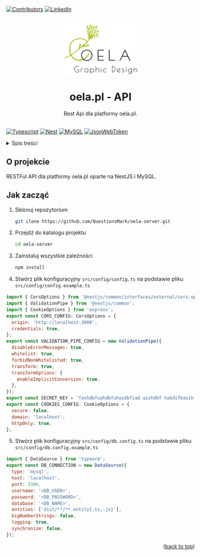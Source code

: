 <div id="top"></div>

[![Contributors][contributors-shield]][contributors-url]
[![LinkedIn][linkedin-shield]][linkedin-url]

<br />
<div align="center">
  <a href="https://oela.pl">
    <img src="./readme/logo.png" alt="oela.pl logo" width="200" height="136">
  </a>

<h1 align="center">oela.pl - API</h1>
  <p align="center">
    Rest Api dla platformy oela.pl.
    <br />
    <br />
  </p>
</div>

[![Typescript][typescript]][typescript-url]
[![Nest][nest]][nest-url]
[![MySQL][mysql]][mysql-url]
[![JsonWebToken][jsonwebtoken]][jsonwebtoken-url]

<details>
  <summary>Spis treści</summary>
  <ol>
    <li>
      <a href="#o-projekcie">O projekcie</a>
    </li>
    <li>
      <a href="#jak-zacząć">Jak zacząć</a>
    </li>
  </ol>
</details>

## O projekcie

RESTFul API dla platformy oela.pl oparte na NestJS i MySQL.

## Jak zacząć

1. Sklonuj repozytorium
   ```sh
   git clone https://github.com/QuestionsMark/oela-server.git
   ```
2. Przejdź do katalogu projektu
   ```sh
   cd oela-server
   ```
3. Zainstaluj wszystkie zależności
   ```sh
   npm install
   ```
4. Stwórz plik konfiguracyjny `src/config/config.ts` na podstawie pliku `src/config/config.example.ts`

```js
import { CorsOptions } from '@nestjs/common/interfaces/external/cors-options.interface';
import { ValidationPipe } from '@nestjs/common';
import { CookieOptions } from 'express';
export const CORS_CONFIG: CorsOptions = {
  origin: 'http://localhost:3000',
  credentials: true,
};
export const VALIDATION_PIPE_CONFIG = new ValidationPipe({
  disableErrorMessages: true,
  whitelist: true,
  forbidNonWhitelisted: true,
  transform: true,
  transformOptions: {
    enableImplicitConversion: true,
  },
});
export const SECRET_KEY = `fashdbfuahdbfuhasdbfiad aishdbf habdifbasih dbfiahsdfisjn iajdf`; // losowy ciąg znaków
export const COOKIES_CONFIG: CookieOptions = {
  secure: false,
  domain: 'localhost',
  httpOnly: true,
};
```

5. Stwórz plik konfiguracyjny `src/config/db.config.ts` na podstawie pliku `src/config/db.config.example.ts`

```js
import { DataSource } from 'typeorm';
export const DB_CONNECTION = new DataSource({
  type: 'mysql',
  host: 'localhost',
  port: 3306,
  username: '<DB_USER>',
  password: '<DB_PASSWORD>',
  database: '<DB_NAME>',
  entities: ['dist/**/**.entity{.ts,.js}'],
  bigNumberStrings: false,
  logging: true,
  synchronize: false,
});
```

<p align="right">(<a href="#top">back to top</a>)</p>

[contributors-shield]: https://img.shields.io/github/contributors/QuestionsMark/oela-server.svg?style=for-the-badge
[contributors-url]: https://github.com/QuestionsMark/oela-server/graphs/contributors
[linkedin-shield]: https://img.shields.io/badge/-LinkedIn-black.svg?style=for-the-badge&logo=linkedin&colorB=555
[linkedin-url]: https://www.linkedin.com/in/s%C5%82awomir-dziurman-75464b205/
[typescript]: https://img.shields.io/badge/typescript-20232A?style=for-the-badge&logo=typescript&logoColor=3178c6
[typescript-url]: https://www.typescriptlang.org/
[nest]: https://img.shields.io/badge/nestjs-E0234E?style=for-the-badge&logo=nestjs&logoColor=white
[nest-url]: https://nestjs.com/
[mysql]: https://img.shields.io/badge/MySQL-005C84?style=for-the-badge&logo=mysql&logoColor=white
[mysql-url]: https://www.mysql.com/
[jsonwebtoken]: https://img.shields.io/badge/json%20web%20tokens-323330?style=for-the-badge&logo=json-web-tokens&logoColor=pink
[jsonwebtoken-url]: https://www.npmjs.com/package/jsonwebtoken
